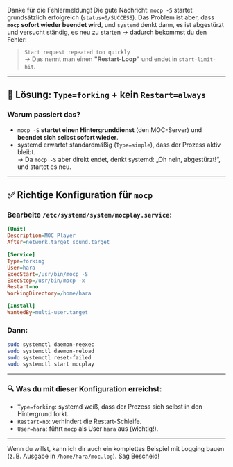 Danke für die Fehlermeldung! Die gute Nachricht: `mocp -S` startet grundsätzlich erfolgreich (`status=0/SUCCESS`). Das Problem ist aber, dass **`mocp` sofort wieder beendet wird**, und `systemd` denkt dann, es ist abgestürzt und versucht ständig, es neu zu starten → dadurch bekommst du den Fehler:  
> `Start request repeated too quickly`  
→ Das nennt man einen **"Restart-Loop"** und endet in `start-limit-hit`.

---

## 🔧 Lösung: `Type=forking` + kein `Restart=always`

### Warum passiert das?

- `mocp -S` **startet einen Hintergrunddienst** (den MOC-Server) und **beendet sich selbst sofort wieder**.
- systemd erwartet standardmäßig (`Type=simple`), dass der Prozess aktiv bleibt.  
  → Da `mocp -S` aber direkt endet, denkt systemd: „Oh nein, abgestürzt!“, und startet es neu.

---

## ✅ Richtige Konfiguration für `mocp`

### Bearbeite `/etc/systemd/system/mocplay.service`:
```ini
[Unit]
Description=MOC Player
After=network.target sound.target

[Service]
Type=forking
User=hara
ExecStart=/usr/bin/mocp -S
ExecStop=/usr/bin/mocp -x
Restart=no
WorkingDirectory=/home/hara

[Install]
WantedBy=multi-user.target
```

### Dann:
```bash
sudo systemctl daemon-reexec
sudo systemctl daemon-reload
sudo systemctl reset-failed
sudo systemctl start mocplay
```

---

### 🔍 Was du mit dieser Konfiguration erreichst:

- `Type=forking`: systemd weiß, dass der Prozess sich selbst in den Hintergrund forkt.
- `Restart=no`: verhindert die Restart-Schleife.
- `User=hara`: führt `mocp` als User `hara` aus (wichtig!).

---

Wenn du willst, kann ich dir auch ein komplettes Beispiel mit Logging bauen (z. B. Ausgabe in `/home/hara/moc.log`). Sag Bescheid!
